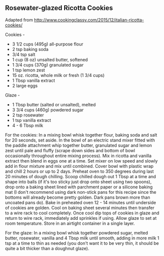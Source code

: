 Rosewater-glazed Ricotta Cookies
-------
Adapted from http://www.cookingclassy.com/2015/12/italian-ricotta-cookies/

Cookies - 
 - 3 1/2 cups (495g) all-purpose flour
 - 2 tsp baking soda
 - 3/4 tsp salt
 - 1 cup (8 oz) unsalted butter, softened
 - 1 3/4 cups (370g) granulated sugar
 - 1 tsp lemon zest
 - 15 oz. ricotta, whole milk or fresh (1 3/4 cups)
 - 1 Tbsp vanilla extract
 - 2 large eggs

Glaze - 

 - 1 Tbsp butter (salted or unsalted), melted
 - 3 3/4 cups (460g) powdered sugar
 - 2 tsp rosewater
 - 1 tsp vanilla extract
 - 4 - 6 Tbsp milk

For the cookies:
In a mixing bowl whisk together flour, baking soda and salt for 20 seconds, set aside. In the bowl of an electric stand mixer fitted with the paddle attachment whip together butter, granulated sugar and lemon zest until pale and fluffy (scrape down sides and bottom of bowl occasionally throughout entire mixing process). Mix in ricotta and vanilla extract then blend in eggs one at a time. Set mixer on low speed and slowly add in flour mixture and mix until combined. Cover bowl with plastic wrap and chill 2 hours or up to 2 days. Preheat oven to 350 degrees during last 20 minutes of dough chilling.
Scoop chilled dough out 1 Tbsp at a time and shape into balls (if it's too sticky just drop onto sheet using two spoons), drop onto a baking sheet lined with parchment paper or a silicone baking mat (I don't recommend using dark non-stick pans for this recipe since the bottoms will already become pretty golden. Dark pans brown more than uncoated pans do). Bake in preheated oven 12 - 14 minutes until underside of cookies are golden. Cool on baking sheet several minutes then transfer to a wire rack to cool completely. Once cool dip tops of cookies in glaze and return to wire rack, immediately add sprinkles if using. Allow glaze to set at room temperature. Store in an airtight container in a single layer.

For the glaze:
In a mixing bowl whisk together powdered sugar, melted butter, rosewater, vanilla and 4 Tbsp milk until smooth, adding in more milk 1 tsp at a time to thin as needed (you don't want it to be very thin, it should be quite a bit thicker than a doughnut glaze).
